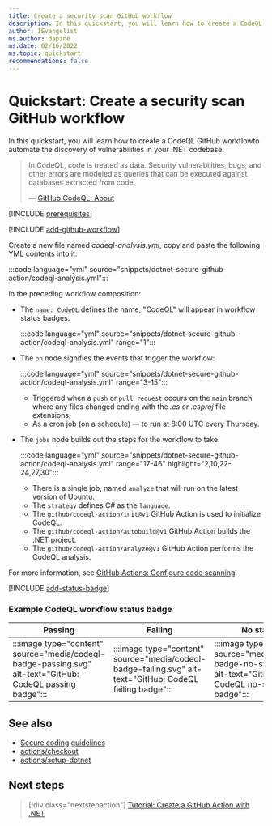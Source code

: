 ```yaml
---
title: Create a security scan GitHub workflow
description: In this quickstart, you will learn how to create a CodeQL GitHub workflow to automate the discovery of vulnerabilities in your .NET codebase.
author: IEvangelist
ms.author: dapine
ms.date: 02/16/2022
ms.topic: quickstart
recommendations: false
---
```


# Quickstart: Create a security scan GitHub workflow

In this quickstart, you will learn how to create a CodeQL GitHub workflowto automate the discovery of vulnerabilities in your .NET codebase.

> In CodeQL, code is treated as data. Security vulnerabilities, bugs, and other errors are modeled as queries that can be executed against databases extracted from code.
>
> &mdash; [GitHub CodeQL: About](https://codeql.github.com/docs/codeql-overview/about-codeql)

[!INCLUDE [prerequisites](includes/prerequisites.md)]

[!INCLUDE [add-github-workflow](includes/add-github-workflow.md)]

Create a new file named *codeql-analysis.yml*, copy and paste the following YML contents into it:

:::code language="yml" source="snippets/dotnet-secure-github-action/codeql-analysis.yml":::

In the preceding workflow composition:

- The `name: CodeQL` defines the name, "CodeQL" will appear in workflow status badges.

  :::code language="yml" source="snippets/dotnet-secure-github-action/codeql-analysis.yml" range="1":::

- The `on` node signifies the events that trigger the workflow:

  :::code language="yml" source="snippets/dotnet-secure-github-action/codeql-analysis.yml" range="3-15":::

  - Triggered when a `push` or `pull_request` occurs on the `main` branch where any files changed ending with the *.cs* or *.csproj* file extensions.
  - As a cron job (on a schedule) &mdash; to run at 8:00 UTC every Thursday.

- The `jobs` node builds out the steps for the workflow to take.

  :::code language="yml" source="snippets/dotnet-secure-github-action/codeql-analysis.yml" range="17-46" highlight="2,10,22-24,27,30":::

  - There is a single job, named `analyze` that will run on the latest version of Ubuntu.
  - The `strategy` defines C# as the `language`.
  - The `github/codeql-action/init@v1` GitHub Action is used to initialize CodeQL.
  - The `github/codeql-action/autobuild@v1` GitHub Action builds the .NET project.
  - The `github/codeql-action/analyze@v1` GitHub Action performs the CodeQL analysis.

For more information, see [GitHub Actions: Configure code scanning](https://docs.github.com/code-security/secure-coding/automatically-scanning-your-code-for-vulnerabilities-and-errors/configuring-code-scanning).

[!INCLUDE [add-status-badge](includes/add-status-badge.md)]

### Example CodeQL workflow status badge

| Passing | Failing | No status |
|--|--|--|
| :::image type="content" source="media/codeql-badge-passing.svg" alt-text="GitHub: CodeQL passing badge"::: | :::image type="content" source="media/codeql-badge-failing.svg" alt-text="GitHub: CodeQL failing badge"::: | :::image type="content" source="media/codeql-badge-no-status.svg" alt-text="GitHub: CodeQL no-status badge"::: |

## See also

- [Secure coding guidelines](../standard/security/secure-coding-guidelines.md)
- [actions/checkout](https://github.com/actions/checkout)
- [actions/setup-dotnet](https://github.com/actions/setup-dotnet)

## Next steps

> [!div class="nextstepaction"]
> [Tutorial: Create a GitHub Action with .NET](create-dotnet-github-action.md)
